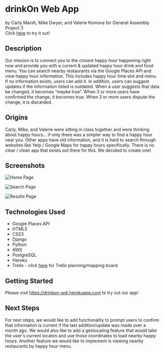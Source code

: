 # drinkOn Web App
by Carly Marsh, Mike Dwyer, and Valerie Komova for General Assembly Project 3  
Click [here](https://drinkon-wdi.herokuapp.com/) to try it out!




## Description
Our mission is to connect you to the closest happy hour happening right now and provide you with a current & updated happy hour drink and food menu. You can search nearby restaurants via the Google Places API and view happy hour information. This includes happy hour time slot and menu. If no information exists, users can add it. In addition, users can suggest updates if the informaiton listed is outdated. When a user suggests that data be changed, it becomes “maybe true”. When 3 or more users have confirmed the change, it becomes true. When 3 or more users dispute the change, it is discarded.


## Origins
Carly, Mike, and Valerie were sitting in class together and were thinking about happy hours... if only there was a simpler way to find a happy hour near you. Other apps have old information, and it is hard to search through websites like Yelp / Google Maps for happy hours specifically. There is no clear / clean app that exists out there for this. We decided to create one!


## Screenshots
![Home Page](https://i.imgur.com/1ZpvlwM.png)  

![Search Page](https://i.imgur.com/tSEqygk.png)  

![Results Page](https://i.imgur.com/FdTfsdR.png)


## Technologies Used
* Google Places API
* HTML5
* CSS3
* Django
* Python
* AWS
* PostgreSQL
* Heroku
* Trello - click [here](https://trello.com/b/GuNIYohD/project-3-drinkon) for Trello planning/mapping board


## Getting Started
Please visit https://drinkon-wdi.herokuapp.com to try out our app!  


## Next Steps
For next steps, we would like to add functionality to prompt users to confirm that informaiton is current if the last addition/update was made over a month ago. We would also like to add a geolocating feature that would take the user's current locaton and use those coordinates to load nearby happy hours. Another feature we would like to implement is viewing nearby restaurants by happy hour menu.

